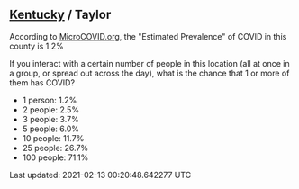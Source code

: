 
## [Kentucky](/united-states/kentucky) / Taylor

According to [MicroCOVID.org](http://microcovid.org),
the "Estimated Prevalence" of COVID in this county is 1.2%

If you interact with a certain number of people in this location
(all at once in a group, or spread out across the day), what is the chance that
1 or more of them has COVID?

- 1 person: 1.2%
- 2 people: 2.5%
- 3 people: 3.7%
- 5 people: 6.0%
- 10 people: 11.7%
- 25 people: 26.7%
- 100 people: 71.1%

Last updated: 2021-02-13 00:20:48.642277 UTC
